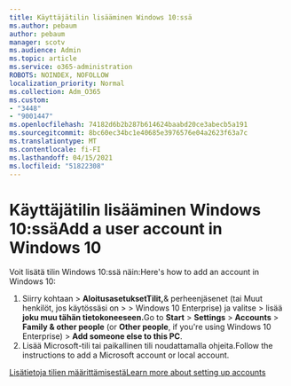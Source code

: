 ```yaml
---
title: Käyttäjätilin lisääminen Windows 10:ssä
ms.author: pebaum
author: pebaum
manager: scotv
ms.audience: Admin
ms.topic: article
ms.service: o365-administration
ROBOTS: NOINDEX, NOFOLLOW
localization_priority: Normal
ms.collection: Adm_O365
ms.custom:
- "3448"
- "9001447"
ms.openlocfilehash: 74182d6b2b287b614624baabd20ce3abecb5a191
ms.sourcegitcommit: 8bc60ec34bc1e40685e3976576e04a2623f63a7c
ms.translationtype: MT
ms.contentlocale: fi-FI
ms.lasthandoff: 04/15/2021
ms.locfileid: "51822308"
---
```

# <a name="add-a-user-account-in-windows-10"></a><span data-ttu-id="07aa9-102">Käyttäjätilin lisääminen Windows 10:ssä</span><span class="sxs-lookup"><span data-stu-id="07aa9-102">Add a user account in Windows 10</span></span>

<span data-ttu-id="07aa9-103">Voit lisätä tilin Windows 10:ssä näin:</span><span class="sxs-lookup"><span data-stu-id="07aa9-103">Here's how to add an account in Windows 10:</span></span>

1. <span data-ttu-id="07aa9-104">Siirry kohtaan  >  **AloitusasetuksetTilit,**& perheenjäsenet (tai Muut henkilöt, jos käytössäsi on  >    >   Windows 10 Enterprise) ja valitse > lisää **joku muu tähän tietokoneeseen.**</span><span class="sxs-lookup"><span data-stu-id="07aa9-104">Go to **Start** > **Settings** > **Accounts** > **Family & other people** (or **Other people**, if you're using Windows 10 Enterprise) > **Add someone else to this PC**.</span></span>
2. <span data-ttu-id="07aa9-105">Lisää Microsoft-tili tai paikallinen tili noudattamalla ohjeita.</span><span class="sxs-lookup"><span data-stu-id="07aa9-105">Follow the instructions to add a Microsoft account or local account.</span></span>

[<span data-ttu-id="07aa9-106">Lisätietoja tilien määrittämisestä</span><span class="sxs-lookup"><span data-stu-id="07aa9-106">Learn more about setting up accounts</span></span>](https://support.microsoft.com/help/17197/)